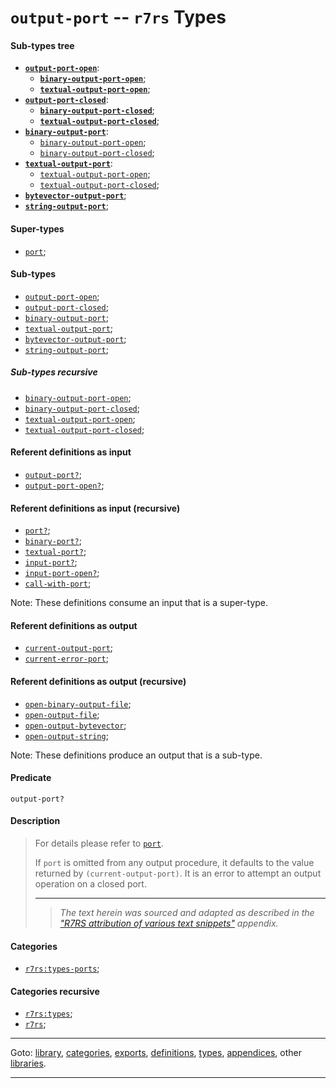 

<a id='type__r7rs__output-port'></a>

# `output-port` -- `r7rs` Types


<a id='type__r7rs__output-port__sub-types-tree'></a>

#### Sub-types tree

* **[`output-port-open`](../../r7rs/types/output-port-open.md#type__r7rs__output-port-open)**:
  * **[`binary-output-port-open`](../../r7rs/types/binary-output-port-open.md#type__r7rs__binary-output-port-open)**;
  * **[`textual-output-port-open`](../../r7rs/types/textual-output-port-open.md#type__r7rs__textual-output-port-open)**;
* **[`output-port-closed`](../../r7rs/types/output-port-closed.md#type__r7rs__output-port-closed)**:
  * **[`binary-output-port-closed`](../../r7rs/types/binary-output-port-closed.md#type__r7rs__binary-output-port-closed)**;
  * **[`textual-output-port-closed`](../../r7rs/types/textual-output-port-closed.md#type__r7rs__textual-output-port-closed)**;
* **[`binary-output-port`](../../r7rs/types/binary-output-port.md#type__r7rs__binary-output-port)**:
  * [`binary-output-port-open`](../../r7rs/types/binary-output-port-open.md#type__r7rs__binary-output-port-open);
  * [`binary-output-port-closed`](../../r7rs/types/binary-output-port-closed.md#type__r7rs__binary-output-port-closed);
* **[`textual-output-port`](../../r7rs/types/textual-output-port.md#type__r7rs__textual-output-port)**:
  * [`textual-output-port-open`](../../r7rs/types/textual-output-port-open.md#type__r7rs__textual-output-port-open);
  * [`textual-output-port-closed`](../../r7rs/types/textual-output-port-closed.md#type__r7rs__textual-output-port-closed);
* **[`bytevector-output-port`](../../r7rs/types/bytevector-output-port.md#type__r7rs__bytevector-output-port)**;
* **[`string-output-port`](../../r7rs/types/string-output-port.md#type__r7rs__string-output-port)**;


<a id='type__r7rs__output-port__super-types'></a>

#### Super-types

 * [`port`](../../r7rs/types/port.md#type__r7rs__port);


<a id='type__r7rs__output-port__sub-types'></a>

#### Sub-types

 * [`output-port-open`](../../r7rs/types/output-port-open.md#type__r7rs__output-port-open);
 * [`output-port-closed`](../../r7rs/types/output-port-closed.md#type__r7rs__output-port-closed);
 * [`binary-output-port`](../../r7rs/types/binary-output-port.md#type__r7rs__binary-output-port);
 * [`textual-output-port`](../../r7rs/types/textual-output-port.md#type__r7rs__textual-output-port);
 * [`bytevector-output-port`](../../r7rs/types/bytevector-output-port.md#type__r7rs__bytevector-output-port);
 * [`string-output-port`](../../r7rs/types/string-output-port.md#type__r7rs__string-output-port);


<a id='type__r7rs__output-port__sub-types-recursive'></a>

##### Sub-types recursive

 * [`binary-output-port-open`](../../r7rs/types/binary-output-port-open.md#type__r7rs__binary-output-port-open);
 * [`binary-output-port-closed`](../../r7rs/types/binary-output-port-closed.md#type__r7rs__binary-output-port-closed);
 * [`textual-output-port-open`](../../r7rs/types/textual-output-port-open.md#type__r7rs__textual-output-port-open);
 * [`textual-output-port-closed`](../../r7rs/types/textual-output-port-closed.md#type__r7rs__textual-output-port-closed);


<a id='type__r7rs__output-port__referent-definitions-input'></a>

#### Referent definitions as input

 * [`output-port?`](../../r7rs/definitions/output-port_3f.md#definition__r7rs__output-port_3f);
 * [`output-port-open?`](../../r7rs/definitions/output-port-open_3f.md#definition__r7rs__output-port-open_3f);


<a id='type__r7rs__output-port__referent-definitions-input-recursive'></a>

#### Referent definitions as input (recursive)

 * [`port?`](../../r7rs/definitions/port_3f.md#definition__r7rs__port_3f);
 * [`binary-port?`](../../r7rs/definitions/binary-port_3f.md#definition__r7rs__binary-port_3f);
 * [`textual-port?`](../../r7rs/definitions/textual-port_3f.md#definition__r7rs__textual-port_3f);
 * [`input-port?`](../../r7rs/definitions/input-port_3f.md#definition__r7rs__input-port_3f);
 * [`input-port-open?`](../../r7rs/definitions/input-port-open_3f.md#definition__r7rs__input-port-open_3f);
 * [`call-with-port`](../../r7rs/definitions/call-with-port.md#definition__r7rs__call-with-port);

Note:  These definitions consume an input that is a super-type.


<a id='type__r7rs__output-port__referent-definitions-output'></a>

#### Referent definitions as output

 * [`current-output-port`](../../r7rs/definitions/current-output-port.md#definition__r7rs__current-output-port);
 * [`current-error-port`](../../r7rs/definitions/current-error-port.md#definition__r7rs__current-error-port);


<a id='type__r7rs__output-port__referent-definitions-output-recursive'></a>

#### Referent definitions as output (recursive)

 * [`open-binary-output-file`](../../r7rs/definitions/open-binary-output-file.md#definition__r7rs__open-binary-output-file);
 * [`open-output-file`](../../r7rs/definitions/open-output-file.md#definition__r7rs__open-output-file);
 * [`open-output-bytevector`](../../r7rs/definitions/open-output-bytevector.md#definition__r7rs__open-output-bytevector);
 * [`open-output-string`](../../r7rs/definitions/open-output-string.md#definition__r7rs__open-output-string);

Note:  These definitions produce an output that is a sub-type.


<a id='type__r7rs__output-port__predicate'></a>

#### Predicate

````
output-port?
````


<a id='type__r7rs__output-port__description'></a>

#### Description

> For details please refer to [`port`](../../r7rs/types/port.md#type__r7rs__port).
> 
> If `port` is omitted from any output procedure, it defaults to the
> value returned by `(current-output-port)`.
> It is an error to attempt an output operation on a closed port.
> 
> 
> ----
> > *The text herein was sourced and adapted as described in the ["R7RS attribution of various text snippets"](../../r7rs/appendices/attribution.md#appendix__r7rs__attribution) appendix.*


<a id='type__r7rs__output-port__categories'></a>

#### Categories

 * [`r7rs:types-ports`](../../r7rs/categories/r7rs_3a_types-ports.md#category__r7rs__r7rs_3a_types-ports);


<a id='type__r7rs__output-port__categories-recursive'></a>

#### Categories recursive

 * [`r7rs:types`](../../r7rs/categories/r7rs_3a_types.md#category__r7rs__r7rs_3a_types);
 * [`r7rs`](../../r7rs/categories/r7rs.md#category__r7rs__r7rs);

----

Goto: [library](../../r7rs/_index.md#library__r7rs), [categories](../../r7rs/categories/_index.md#toc__r7rs__categories), [exports](../../r7rs/exports/_index.md#toc__r7rs__exports), [definitions](../../r7rs/definitions/_index.md#toc__r7rs__definitions), [types](../../r7rs/types/_index.md#toc__r7rs__types), [appendices](../../r7rs/appendices/_index.md#toc__r7rs__appendices), other [libraries](../../_libraries.md#toc__libraries).

----

